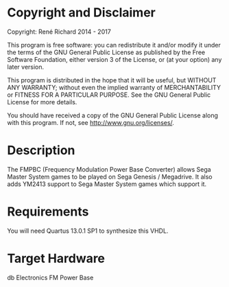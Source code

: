 # Copyright and Disclaimer
Copyright: René Richard 2014 - 2017

This program is free software: you can redistribute it and/or modify
it under the terms of the GNU General Public License as published by
the Free Software Foundation, either version 3 of the License, or
(at your option) any later version.

This program is distributed in the hope that it will be useful,
but WITHOUT ANY WARRANTY; without even the implied warranty of
MERCHANTABILITY or FITNESS FOR A PARTICULAR PURPOSE.  See the
GNU General Public License for more details.

You should have received a copy of the GNU General Public License
along with this program.  If not, see <http://www.gnu.org/licenses/>.

# Description
The FMPBC (Frequency Modulation Power Base Converter) allows Sega Master System games to be played on Sega Genesis / Megadrive. It also adds YM2413 support to Sega Master System games which support it.

# Requirements
You will need Quartus 13.0.1 SP1 to synthesize this VHDL.

# Target Hardware
db Electronics FM Power Base
